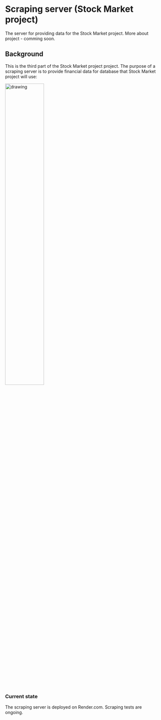 # Scraping server (Stock Market project)
The server for providing data for the Stock Market project. More about project - comming soon.
## Background
This is the third part of the Stock Market project project. The purpose of a scraping server is to provide financial data for database that Stock Market project will use:

<img src="https://github.com/ukasz1/Scrapper/assets/46789003/505e7827-62fe-4662-8496-4727973369b8" alt="drawing" width="50%"/>

### Current state
The scraping server is deployed on Render.com. Scraping tests are ongoing.
